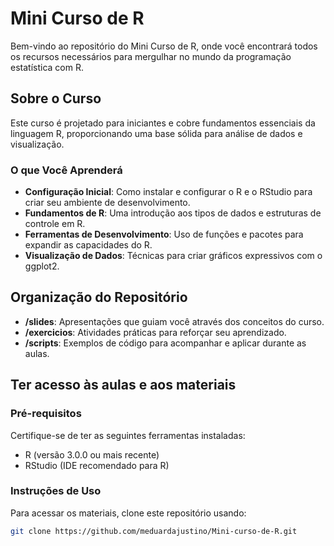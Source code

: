 # Mini Curso de R

Bem-vindo ao repositório do Mini Curso de R, onde você encontrará todos os recursos necessários para mergulhar no mundo da programação estatística com R.

## Sobre o Curso

Este curso é projetado para iniciantes e cobre fundamentos essenciais da linguagem R, proporcionando uma base sólida para análise de dados e visualização.

### O que Você Aprenderá

- **Configuração Inicial**: Como instalar e configurar o R e o RStudio para criar seu ambiente de desenvolvimento.
- **Fundamentos de R**: Uma introdução aos tipos de dados e estruturas de controle em R.
- **Ferramentas de Desenvolvimento**: Uso de funções e pacotes para expandir as capacidades do R.
- **Visualização de Dados**: Técnicas para criar gráficos expressivos com o ggplot2.

## Organização do Repositório

- **/slides**: Apresentações que guiam você através dos conceitos do curso.
- **/exercicios**: Atividades práticas para reforçar seu aprendizado.
- **/scripts**: Exemplos de código para acompanhar e aplicar durante as aulas.

## Ter acesso às aulas e aos materiais

### Pré-requisitos

Certifique-se de ter as seguintes ferramentas instaladas:
- R (versão 3.0.0 ou mais recente)
- RStudio (IDE recomendado para R)

### Instruções de Uso

Para acessar os materiais, clone este repositório usando:

```bash
git clone https://github.com/meduardajustino/Mini-curso-de-R.git
